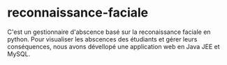 # reconnaissance-faciale
C'est un gestionnaire d'abscence basé sur la reconaissance faciale en python. 
Pour visualiser les abscences des étudiants et gérer leurs conséquences, nous avons dévellopé une application web en Java JEE et MySQL.
